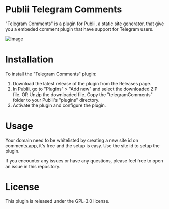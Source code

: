 # Publii Telegram Comments
 "Telegram Comments" is a plugin for Publii, a static site generator, that give you a embeded comment plugin that have support for Telegram users.

![image](https://github.com/patricktobias86/publii-telegram-comments/assets/21059973/29ba7e4a-b0b3-4d34-8bf8-eaeb9c8c82c3)

# Installation
To install the "Telegram Comments" plugin:
1. Download the latest release of the plugin from the Releases page.
2. In Publii, go to "Plugins" > "Add new" and select the downloaded ZIP file. OR Unzip the downloaded file. Copy the "telegramComments" folder to your Publii's "plugins" directory.
3. Activate the plugin and configure the plugin.

# Usage
Your domain need to be whitelisted by creating a new site id on comments.app, it's free and the setup is easy. Use the site id to setup the plugin.

If you encounter any issues or have any questions, please feel free to open an issue in this repository.

# License
This plugin is released under the GPL-3.0 license.
